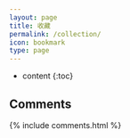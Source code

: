 ```yaml
---
layout: page
title: 收藏
permalink: /collection/
icon: bookmark
type: page
---
```


* content
{:toc}

## Comments

{% include comments.html %}
